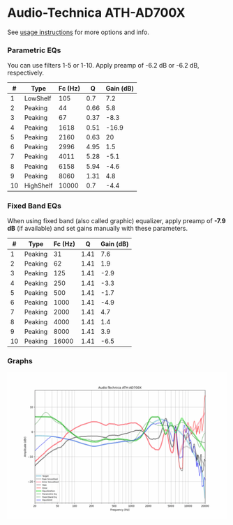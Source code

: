 # Audio-Technica ATH-AD700X
See [usage instructions](https://github.com/jaakkopasanen/AutoEq#usage) for more options and info.

### Parametric EQs
You can use filters 1-5 or 1-10. Apply preamp of -6.2 dB or -6.2 dB, respectively.

|   # | Type      |   Fc (Hz) |    Q |   Gain (dB) |
|-----|-----------|-----------|------|-------------|
|   1 | LowShelf  |       105 | 0.7  |         7.2 |
|   2 | Peaking   |        44 | 0.66 |         5.8 |
|   3 | Peaking   |        67 | 0.37 |        -8.3 |
|   4 | Peaking   |      1618 | 0.51 |       -16.9 |
|   5 | Peaking   |      2160 | 0.63 |        20   |
|   6 | Peaking   |      2996 | 4.95 |         1.5 |
|   7 | Peaking   |      4011 | 5.28 |        -5.1 |
|   8 | Peaking   |      6158 | 5.94 |        -4.6 |
|   9 | Peaking   |      8060 | 1.31 |         4.8 |
|  10 | HighShelf |     10000 | 0.7  |        -4.4 |

### Fixed Band EQs
When using fixed band (also called graphic) equalizer, apply preamp of **-7.9 dB** (if available) and set gains manually with these parameters.

|   # | Type    |   Fc (Hz) |    Q |   Gain (dB) |
|-----|---------|-----------|------|-------------|
|   1 | Peaking |        31 | 1.41 |         7.6 |
|   2 | Peaking |        62 | 1.41 |         1.9 |
|   3 | Peaking |       125 | 1.41 |        -2.9 |
|   4 | Peaking |       250 | 1.41 |        -3.3 |
|   5 | Peaking |       500 | 1.41 |        -1.7 |
|   6 | Peaking |      1000 | 1.41 |        -4.9 |
|   7 | Peaking |      2000 | 1.41 |         4.7 |
|   8 | Peaking |      4000 | 1.41 |         1.4 |
|   9 | Peaking |      8000 | 1.41 |         3.9 |
|  10 | Peaking |     16000 | 1.41 |        -6.5 |

### Graphs
![](./Audio-Technica%20ATH-AD700X.png)
